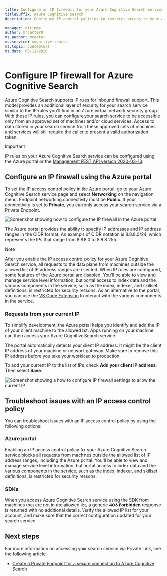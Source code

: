 ```yaml
---
title: Configure an IP firewall for your Azure Cognitive Search service
titleSuffix: Azure Cognitive Search
description: Configure IP control policies to restrict access to your Azure Cognitive Search service.

manager: nitinme
author: mrcarter8
ms.author: mcarter
ms.service: cognitive-search
ms.topic: conceptual
ms.date: 05/11/2020
---
```


# Configure IP firewall for Azure Cognitive Search

Azure Cognitive Search supports IP rules for inbound firewall support. This model provides an additional layer of security for your search service similar to the IP rules you'll find in an Azure virtual network security group. With these IP rules, you can configure your search service to be accessible only from an approved set of machines and/or cloud services. Access to data stored in your search service from these approved sets of machines and services will still require the caller to present a valid authorization token.

> [!Important]
> IP rules on your Azure Cognitive Search service can be configured using the Azure portal or the [Management REST API version 2020-03-13](/rest/api/searchmanagement/).

## <a id="configure-ip-policy"></a> Configure an IP firewall using the Azure portal

To set the IP access control policy in the Azure portal, go to your Azure Cognitive Search service page and select **Networking** on the navigation menu. Endpoint networking connectivity must be **Public**. If your connectivity is set to **Private**, you can only access your search service via a Private Endpoint.

![Screenshot showing how to configure the IP firewall in the Azure portal](./media/service-configure-firewall/azure-portal-firewall.png)

The Azure portal provides the ability to specify IP addresses and IP address ranges in the CIDR format. An example of CIDR notation is 8.8.8.0/24, which represents the IPs that range from 8.8.8.0 to 8.8.8.255.

> [!NOTE]
> After you enable the IP access control policy for your Azure Cognitive Search service, all requests to the data plane from machines outside the allowed list of IP address ranges are rejected. When IP rules are configured, some features of the Azure portal are disabled. You'll be able to view and manage service level information, but portal access to index data and the various components in the service, such as the index, indexer, and skillset definitions, is restricted for security reasons. As an alternative to the portal, you can use the [VS Code Extension](https://aka.ms/vscode-search) to interact with the various components in the service.

### Requests from your current IP

To simplify development, the Azure portal helps you identify and add the IP of your client machine to the allowed list. Apps running on your machine can then access your Azure Cognitive Search service.

The portal automatically detects your client IP address. It might be the client IP address of your machine or network gateway. Make sure to remove this IP address before you take your workload to production.

To add your current IP to the list of IPs, check **Add your client IP address**. Then select **Save**.

![Screenshot showing a how to configure IP firewall settings to allow the current IP](./media/service-configure-firewall/enable-current-ip.png)

## <a id="troubleshoot-ip-firewall"></a>Troubleshoot issues with an IP access control policy

You can troubleshoot issues with an IP access control policy by using the following options:

### Azure portal

Enabling an IP access control policy for your Azure Cognitive Search service blocks all requests from machines outside the allowed list of IP address ranges, including the Azure portal.  You'll be able to view and manage service level information, but portal access to index data and the various components in the service, such as the index, indexer, and skillset definitions, is restricted for security reasons. 

### SDKs

When you access Azure Cognitive Search service using the SDK from machines that are not in the allowed list, a generic **403 Forbidden** response is returned with no additional details. Verify the allowed IP list for your account, and make sure that the correct configuration updated for your search service.

## Next steps

For more information on accessing your search service via Private Link, see the following article:

* [Create a Private Endpoint for a secure connection to Azure Cognitive Search](service-create-private-endpoint.md)
